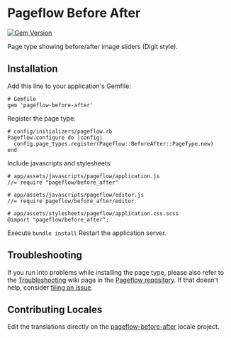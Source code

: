 # Pageflow Before After

[![Gem Version](https://badge.fury.io/rb/pageflow-before-after.svg)](http://badge.fury.io/rb/pageflow-before-after)

Page type showing before/after image sliders (Digit style).

## Installation

Add this line to your application's Gemfile:

    # Gemfile
    gem 'pageflow-before-after'

Register the page type:

    # config/initializers/pageflow.rb
    Pageflow.configure do |config|
      config.page_types.register(Pageflow::BeforeAfter::PageType.new)
    end

Include javascripts and stylesheets:

    # app/assets/javascripts/pageflow/application.js
    //= require "pageflow/before_after"

    # app/assets/javascripts/pageflow/editor.js
    //= require pageflow/before_after/editor

    # app/assets/stylesheets/pageflow/application.css.scss
    @import "pageflow/before_after";

Execute `bundle install`
Restart the application server.

## Troubleshooting

If you run into problems while installing the page type, please also refer to the [Troubleshooting](https://github.com/codevise/pageflow/wiki/Troubleshooting) wiki page in the [Pageflow  repository](https://github.com/codevise/pageflow). If that doesn't help, consider [filing an issue](https://github.com/codevise/pageflow-before-after/issues).

## Contributing Locales

Edit the translations directly on the
[pageflow-before-after](http://www.localeapp.com/projects/public?search=tf/pageflow-before-after)
locale project.
